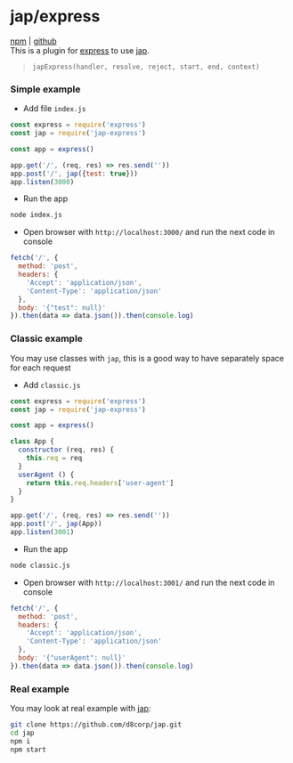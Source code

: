 # jap/express
[npm](https://www.npmjs.com/package/jap-express) | [github](https://github.com/d8corp/jap-express)  
This is a plugin for [express](https://expressjs.com/) to use [jap](https://www.npmjs.com/package/jap).
> `japExpress(handler, resolve, reject, start, end, context)`  
### Simple example 
- Add file `index.js`
```javascript
const express = require('express')
const jap = require('jap-express')

const app = express()

app.get('/', (req, res) => res.send(''))
app.post('/', jap({test: true}))
app.listen(3000)
```
- Run the app
```bash
node index.js
```
- Open browser with `http://localhost:3000/` and run the next code in console
```javascript
fetch('/', {
  method: 'post',
  headers: {
    'Accept': 'application/json',
    'Content-Type': 'application/json'
  },
  body: '{"test": null}'
}).then(data => data.json()).then(console.log)
```
### Classic example 
You may use classes with `jap`, this is a good way to have separately space for each request  
- Add `classic.js`
```javascript
const express = require('express')
const jap = require('jap-express')

const app = express()

class App {
  constructor (req, res) {
    this.req = req
  }
  userAgent () {
    return this.req.headers['user-agent']
  }
}

app.get('/', (req, res) => res.send(''))
app.post('/', jap(App))
app.listen(3001)

```
- Run the app
```bash
node classic.js
```
- Open browser with `http://localhost:3001/` and run the next code in console
```javascript
fetch('/', {
  method: 'post',
  headers: {
    'Accept': 'application/json',
    'Content-Type': 'application/json'
  },
  body: '{"userAgent": null}'
}).then(data => data.json()).then(console.log)
```
### Real example
You may look at real example with [jap](https://www.npmjs.com/package/jap):
```bash
git clone https://github.com/d8corp/jap.git
cd jap
npm i
npm start
```